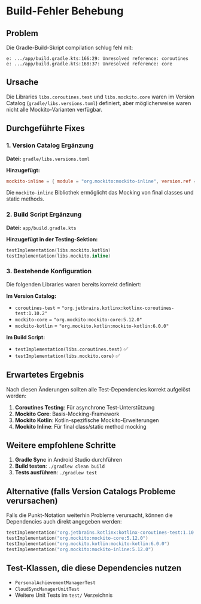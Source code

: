 # Build-Fehler Behebung

## Problem
Die Gradle-Build-Skript compilation schlug fehl mit:
```
e: .../app/build.gradle.kts:166:29: Unresolved reference: coroutines
e: .../app/build.gradle.kts:168:37: Unresolved reference: core
```

## Ursache
Die Libraries `libs.coroutines.test` und `libs.mockito.core` waren im Version Catalog (`gradle/libs.versions.toml`) definiert, aber möglicherweise waren nicht alle Mockito-Varianten verfügbar.

## Durchgeführte Fixes

### 1. Version Catalog Ergänzung
**Datei:** `gradle/libs.versions.toml`

**Hinzugefügt:**
```toml
mockito-inline = { module = "org.mockito:mockito-inline", version.ref = "mockito" }
```

Die `mockito-inline` Bibliothek ermöglicht das Mocking von final classes und static methods.

### 2. Build Script Ergänzung
**Datei:** `app/build.gradle.kts`

**Hinzugefügt in der Testing-Sektion:**
```kotlin
testImplementation(libs.mockito.kotlin)
testImplementation(libs.mockito.inline)
```

### 3. Bestehende Konfiguration
Die folgenden Libraries waren bereits korrekt definiert:

**Im Version Catalog:**
- `coroutines-test` = `"org.jetbrains.kotlinx:kotlinx-coroutines-test:1.10.2"`
- `mockito-core` = `"org.mockito:mockito-core:5.12.0"`
- `mockito-kotlin` = `"org.mockito.kotlin:mockito-kotlin:6.0.0"`

**Im Build Script:**
- `testImplementation(libs.coroutines.test)` ✅
- `testImplementation(libs.mockito.core)` ✅

## Erwartetes Ergebnis
Nach diesen Änderungen sollten alle Test-Dependencies korrekt aufgelöst werden:

1. **Coroutines Testing**: Für asynchrone Test-Unterstützung
2. **Mockito Core**: Basis-Mocking-Framework
3. **Mockito Kotlin**: Kotlin-spezifische Mockito-Erweiterungen
4. **Mockito Inline**: Für final class/static method mocking

## Weitere empfohlene Schritte

1. **Gradle Sync** in Android Studio durchführen
2. **Build testen**: `./gradlew clean build`
3. **Tests ausführen**: `./gradlew test`

## Alternative (falls Version Catalogs Probleme verursachen)

Falls die Punkt-Notation weiterhin Probleme verursacht, können die Dependencies auch direkt angegeben werden:

```kotlin
testImplementation("org.jetbrains.kotlinx:kotlinx-coroutines-test:1.10.2")
testImplementation("org.mockito:mockito-core:5.12.0")
testImplementation("org.mockito.kotlin:mockito-kotlin:6.0.0")
testImplementation("org.mockito:mockito-inline:5.12.0")
```

## Test-Klassen, die diese Dependencies nutzen
- `PersonalAchievementManagerTest`
- `CloudSyncManagerUnitTest`
- Weitere Unit Tests im `test/` Verzeichnis
